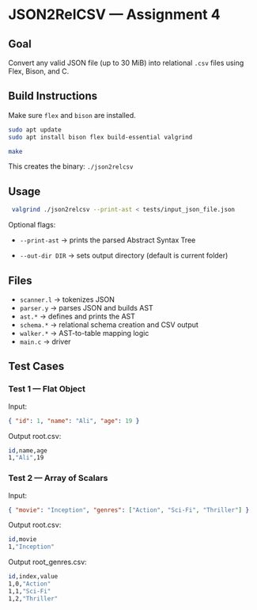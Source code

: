 # JSON2RelCSV — Assignment 4

## Goal
Convert any valid JSON file (up to 30 MiB) into relational `.csv` files using Flex, Bison, and C.

## Build Instructions
Make sure `flex` and `bison` are installed.

```bash
sudo apt update
sudo apt install bison flex build-essential valgrind
```

```bash
make
```

This creates the binary: `./json2relcsv`

## Usage
```bash
 valgrind ./json2relcsv --print-ast < tests/input_json_file.json
```

Optional flags:
- `--print-ast` → prints the parsed Abstract Syntax Tree

- `--out-dir DIR` → sets output directory (default is current folder)

## Files
- `scanner.l` → tokenizes JSON
- `parser.y` → parses JSON and builds AST
- `ast.*` → defines and prints the AST
- `schema.*` → relational schema creation and CSV output
- `walker.*` → AST-to-table mapping logic
- `main.c` → driver

## Test Cases
### Test 1 — Flat Object

Input:
```json
{ "id": 1, "name": "Ali", "age": 19 }
```

Output root.csv:
```bash
id,name,age
1,"Ali",19
```

### Test 2 — Array of Scalars

Input:
```json
{ "movie": "Inception", "genres": ["Action", "Sci-Fi", "Thriller"] }
```

Output root.csv:
```bash
id,movie
1,"Inception"
```

Output root_genres.csv:
```bash
id,index,value
1,0,"Action"
1,1,"Sci-Fi"
1,2,"Thriller"
```